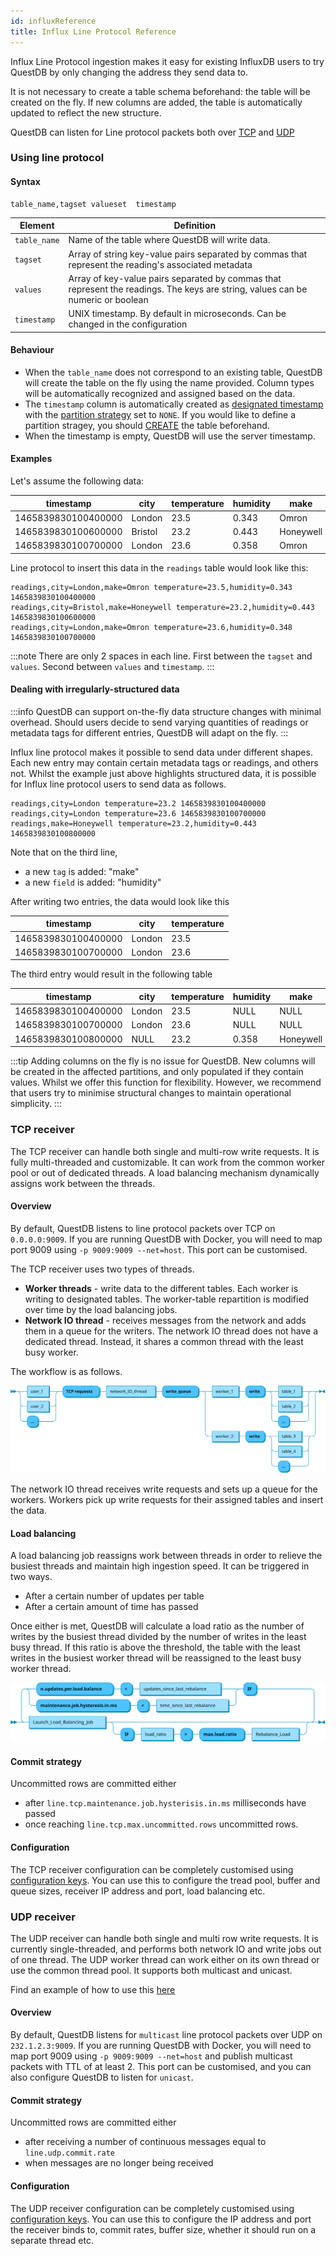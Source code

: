 ```yaml
---
id: influxReference
title: Influx Line Protocol Reference
---
```


Influx Line Protocol ingestion makes it easy for existing InfluxDB users to try
QuestDB by only changing the address they send data to.

It is not necessary to create a table schema beforehand: the table will be
created on the fly. If new columns are added, the table is automatically updated
to reflect the new structure.

QuestDB can listen for Line protocol packets both over [TCP](#tcp-receiver) and
[UDP](#udp-receiver)

### Using line protocol

#### Syntax

```shell script title="ILP syntax"
table_name,tagset valueset  timestamp
```

| Element      | Definition                                                                                                                      |
| ------------ | ------------------------------------------------------------------------------------------------------------------------------- |
| `table_name` | Name of the table where QuestDB will write data.                                                                                |
| `tagset`     | Array of string key-value pairs separated by commas that represent the reading's associated metadata                            |
| `values`     | Array of key-value pairs separated by commas that represent the readings. The keys are string, values can be numeric or boolean |
| `timestamp`  | UNIX timestamp. By default in microseconds. Can be changed in the configuration                                                 |

#### Behaviour

- When the `table_name` does not correspond to an existing table, QuestDB will
  create the table on the fly using the name provided. Column types will be
  automatically recognized and assigned based on the data.
- The `timestamp` column is automatically created as
  [designated timestamp](designatedTimestamp.md) with the
  [partition strategy](partitions.md) set to `NONE`. If you would like to define
  a partition stragey, you should [CREATE](createTable.md) the table beforehand.
- When the timestamp is empty, QuestDB will use the server timestamp.

#### Examples

Let's assume the following data:

| timestamp           | city    | temperature | humidity | make      |
| ------------------- | ------- | ----------- | -------- | --------- |
| 1465839830100400000 | London  | 23.5        | 0.343    | Omron     |
| 1465839830100600000 | Bristol | 23.2        | 0.443    | Honeywell |
| 1465839830100700000 | London  | 23.6        | 0.358    | Omron     |

Line protocol to insert this data in the `readings` table would look like this:

```shell script
readings,city=London,make=Omron temperature=23.5,humidity=0.343 1465839830100400000
readings,city=Bristol,make=Honeywell temperature=23.2,humidity=0.443 1465839830100600000
readings,city=London,make=Omron temperature=23.6,humidity=0.348 1465839830100700000
```

:::note
There are only 2 spaces in each line. First between the `tagset` and
`values`. Second between `values` and `timestamp`.
:::

#### Dealing with irregularly-structured data

:::info
QuestDB can support on-the-fly data structure changes with minimal
overhead. Should users decide to send varying quantities of readings or metadata
tags for different entries, QuestDB will adapt on the fly.
:::

Influx line protocol makes it possible to send data under different shapes. Each
new entry may contain certain metadata tags or readings, and others not. Whilst
the example just above highlights structured data, it is possible for Influx
line protocol users to send data as follows.

```shell script
readings,city=London temperature=23.2 1465839830100400000
readings,city=London temperature=23.6 1465839830100700000
readings,make=Honeywell temperature=23.2,humidity=0.443 1465839830100800000
```

Note that on the third line,

- a new `tag` is added: "make"
- a new `field` is added: "humidity"

After writing two entries, the data would look like this

| timestamp           | city   | temperature |
| ------------------- | ------ | ----------- |
| 1465839830100400000 | London | 23.5        |
| 1465839830100700000 | London | 23.6        |

The third entry would result in the following table

| timestamp           | city   | temperature | humidity | make      |
| ------------------- | ------ | ----------- | -------- | --------- |
| 1465839830100400000 | London | 23.5        | NULL     | NULL      |
| 1465839830100700000 | London | 23.6        | NULL     | NULL      |
| 1465839830100800000 | NULL   | 23.2        | 0.358    | Honeywell |

:::tip
Adding columns on the fly is no issue for QuestDB. New columns will be
created in the affected partitions, and only populated if they contain values.
Whilst we offer this function for flexibility. However, we recommend that users
try to minimise structural changes to maintain operational simplicity.
:::

### TCP receiver

The TCP receiver can handle both single and multi-row write requests. It is
fully multi-threaded and customizable. It can work from the common worker pool
or out of dedicated threads. A load balancing mechanism dynamically assigns work
between the threads.

#### Overview

By default, QuestDB listens to line protocol packets over TCP on `0.0.0.0:9009`.
If you are running QuestDB with Docker, you will need to map port 9009 using
`-p 9009:9009 --net=host`. This port can be customised.

The TCP receiver uses two types of threads.

- **Worker threads** - write data to the different tables. Each worker is
  writing to designated tables. The worker-table repartition is modified over
  time by the load balancing jobs.
- **Network IO thread** - receives messages from the network and adds them in a
  queue for the writers. The network IO thread does not have a dedicated thread.
  Instead, it shares a common thread with the least busy worker.

The workflow is as follows.

![influx line protocol structure diagram](/static/img/doc/diagrams/influxLineProtocolTCPStructure.svg)

The network IO thread receives write requests and sets up a queue for the
workers. Workers pick up write requests for their assigned tables and insert the
data.

#### Load balancing

A load balancing job reassigns work between threads in order to relieve the
busiest threads and maintain high ingestion speed. It can be triggered in two
ways.

- After a certain number of updates per table
- After a certain amount of time has passed

Once either is met, QuestDB will calculate a load ratio as the number of writes
by the busiest thread divided by the number of writes in the least busy thread.
If this ratio is above the threshold, the table with the least writes in the
busiest worker thread will be reassigned to the least busy worker thread.

![influx line protocol load balancing diagram](/static/img/doc/diagrams/influxLineProtocolTCPLoadBalancing.svg)

#### Commit strategy

Uncommitted rows are committed either

- after `line.tcp.maintenance.job.hysterisis.in.ms` milliseconds have passed
- once reaching `line.tcp.max.uncommitted.rows` uncommitted rows.

#### Configuration

The TCP receiver configuration can be completely customised using
[configuration keys](serverConf.md#influx-line-protocol-config-tcp). You can use
this to configure the tread pool, buffer and queue sizes, receiver IP address
and port, load balancing etc.

### UDP receiver

The UDP receiver can handle both single and multi row write requests. It is
currently single-threaded, and performs both network IO and write jobs out of
one thread. The UDP worker thread can work either on its own thread or use the
common thread pool. It supports both multicast and unicast.

Find an example of how to use this [here](influxSenderLibrary.md)

#### Overview

By default, QuestDB listens for `multicast` line protocol packets over UDP on
`232.1.2.3:9009`. If you are running QuestDB with Docker, you will need to map
port 9009 using `-p 9009:9009 --net=host` and publish multicast packets with TTL
of at least 2. This port can be customised, and you can also configure QuestDB
to listen for `unicast`.

#### Commit strategy

Uncommitted rows are committed either

- after receiving a number of continuous messages equal to
  `line.udp.commit.rate`
- when messages are no longer being received

#### Configuration

The UDP receiver configuration can be completely customised using
[configuration keys](serverConf.md#influx-line-protocol-config-udp). You can use
this to configure the IP address and port the receiver binds to, commit rates,
buffer size, whether it should run on a separate thread etc.
